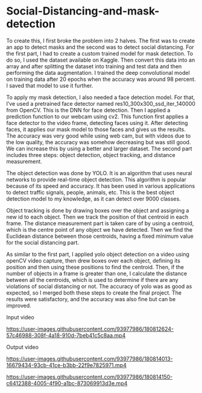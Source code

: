 # Social-Distancing-and-mask-detection

To create this, I first broke the problem into 2 halves. The first was to create an app to detect masks and the second was to detect social distancing.
For the first part, I had to create a custom trained model for mask detection. To do so, I used the dataset available on Kaggle. Then convert this data into an array and after splitting the dataset into training and test data and then performing the data augmentation. I trained the deep convolutional model on training data after 20 epochs when the accuracy was around 98 percent. I saved that model to use it further.


To apply my mask detection, I also needed a face detection model. For that, I’ve used a pretrained face detector named res10_300x300_ssd_iter_140000 from OpenCV. This is the DNN for face detection. Then I applied a prediction function to our webcam using cv2. This function first applies a face detector to the video frame, detecting faces using it. After detecting faces, it applies our mask model to those faces and gives us the results. The accuracy was very good while using web cam, but with videos due to the low quality, the accuracy was somehow decreasing but was still good. We can increase this by using a better and larger dataset.
The second part includes three steps: object detection, object tracking, and distance measurement.


The object detection was done by YOLO. It is an algorithm that uses neural networks to provide real-time object detection. This algorithm is popular because of its speed and accuracy. It has been used in various applications to detect traffic signals, people, animals, etc. This is the best object detection model to my knowledge, as it can detect over 9000 classes.


Object tracking is done by drawing boxes over the object and assigning a new id to each object. Then we track the position of that centroid in each frame. The distance measurement part is taken care of by using a centroid, which is the centre point of any object we have detected. Then we find the Euclidean distance between those centroids, having a fixed minimum value for the social distancing part.

As similar to the first part, I applied yolo object detection on a video using openCV video capture, then drew boxes over each object, defining its position and then using these positions to find the centroid. Then, if the number of objects in a frame is greater than one, I calculate the distance between all the centroids, which is used to determine if there are any violations of social distancing or not. The accuracy of yolo was as good as expected, so I merged both these steps to create the final project. The results were satisfactory, and the accuracy was also fine but can be improved.



Input video

https://user-images.githubusercontent.com/93977986/180812624-57c46988-308f-4a18-910d-7beb41c5c8aa.mp4


Output video


https://user-images.githubusercontent.com/93977986/180814013-16679434-93cb-41ce-b3bb-22f9e7825971.mp4





https://user-images.githubusercontent.com/93977986/180814150-c6412388-4005-4f90-a1bc-873069913d3e.mp4


